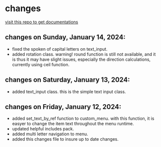 # changes
[visit this repo to get documentations](https://github.com/harrymkt/ngt-docs)
## changes on Sunday, January 14, 2024:
* fixed the spoken of capital letters on text_input.
* added rotation class. warning! round function is still not available, and it is thus it may have slight issues, especially the direction calculations, currently using ceil function.

## changes on Saturday, January 13, 2024:
* added text_input class. this is the simple text input class.

## changes on Friday, January 12, 2024:
* added set_text_by_ref function to custom_menu. with this function, it is easyer to change the item text throughout the menu runtime.
* updated helpful includes pack.
* added multi letter navigation to menu.
* added this changes file to insure up to date changes.